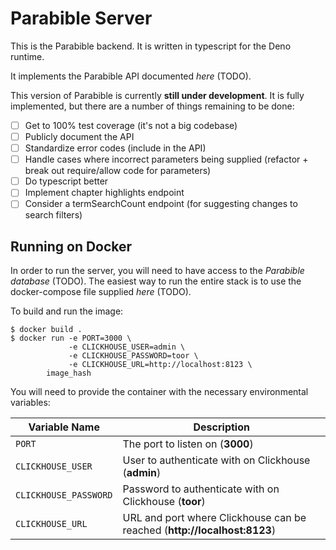 # Parabible Server

This is the Parabible backend. It is written in typescript for the Deno runtime.

It implements the Parabible API documented *here* (TODO).

This version of Parabible is currently **still under development**. It is fully implemented, but there are a number of things remaining to be done:

 - [ ] Get to 100% test coverage (it's not a big codebase)
 - [ ] Publicly document the API
 - [ ] Standardize error codes (include in the API)
 - [ ] Handle cases where incorrect parameters being supplied (refactor + break out require/allow code for parameters)
 - [ ] Do typescript better
 - [ ] Implement chapter highlights endpoint
 - [ ] Consider a termSearchCount endpoint (for suggesting changes to search filters)

## Running on Docker

In order to run the server, you will need to have access to the *Parabible database* (TODO). The easiest way to run the entire stack is to use the docker-compose file supplied *here* (TODO).

To build and run the image:

```
$ docker build .
$ docker run -e PORT=3000 \
             -e CLICKHOUSE_USER=admin \
             -e CLICKHOUSE_PASSWORD=toor \
             -e CLICKHOUSE_URL=http://localhost:8123 \
        image_hash
```

You will need to provide the container with the necessary environmental variables:

| Variable Name | Description |
|---------------|-------------|
| `PORT` | The port to listen on (**3000**) |
| `CLICKHOUSE_USER` | User to authenticate with on Clickhouse (**admin**) |
| `CLICKHOUSE_PASSWORD` | Password to authenticate with on Clickhouse (**toor**) |
| `CLICKHOUSE_URL` | URL and port where Clickhouse can be reached (**http://localhost:8123**) |
